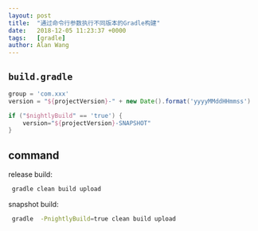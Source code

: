 ```yaml
---
layout: post
title:  "通过命令行参数执行不同版本的Gradle构建"
date:   2018-12-05 11:23:37 +0000
tags:   [gradle]
author: Alan Wang
---
```


## `build.gradle`

```groovy
group = 'com.xxx'
version = "${projectVersion}-" + new Date().format('yyyyMMddHHmmss')

if ("$nightlyBuild" == 'true') {
    version="${projectVersion}-SNAPSHOT"
}
```

## command 

release build:
```sh
 gradle clean build upload
```

snapshot build:
```sh
 gradle  -PnightlyBuild=true clean build upload
 ```
